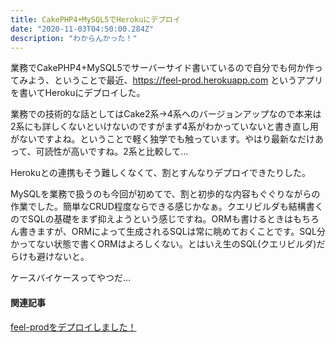 ```yaml
---
title: CakePHP4+MySQL5でHerokuにデプロイ
date: "2020-11-03T04:50:00.284Z"
description: "わからんかった！"
---
```


業務でCakePHP4+MySQL5でサーバーサイド書いているので自分でも何か作ってみよう、ということで最近、https://feel-prod.herokuapp.com というアプリを書いてHerokuにデプロイした。

業務での技術的な話としてはCake2系→4系へのバージョンアップなので本来は2系にも詳しくないといけないのですがまず4系がわかっていないと書き直し用がないですよね。ということで軽く独学でも触っています。やはり最新なだけあって、可読性が高いですね。2系と比較して…

Herokuとの連携もそう難しくなくて、割とすんなりデプロイできたりした。

MySQLを業務で扱うのも今回が初めてで、割と初歩的な内容もぐぐりながらの作業でした。簡単なCRUD程度ならできる感じかなぁ。クエリビルダも結構書くのでSQLの基礎をまず抑えようという感じですね。ORMも書けるときはもちろん書きますが、ORMによって生成されるSQLは常に眺めておくことです。SQL分かってない状態で書くORMはよろしくない。とはいえ生のSQL(クエリビルダ)だらけも避けないと。

ケースバイケースってやつだ…

#### 関連記事
[feel-prodをデプロイしました！](/feel-dev)